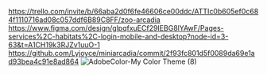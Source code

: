 https://trello.com/invite/b/66aba2d0f6fe46606ce00ddc/ATTIc0b605ef0c684f1110716ad08c057ddf6B89C8FF/zoo-arcadia
https://www.figma.com/design/glpqfxuECf29IEBG8lYAwF/Pages-services%2C-habitats%2C-login-mobile-and-desktop?node-id=3-63&t=A1CH19k3RJZv1uuO-1
https://github.com/Lyjoyce/miniarcadia/commit/2f93fc801d5f0089da69e1ad93bea4c91e8ad864
![AdobeColor-My Color Theme (8)](https://github.com/user-attachments/assets/4dd26504-1bbc-441e-bb42-a895855125a1)

